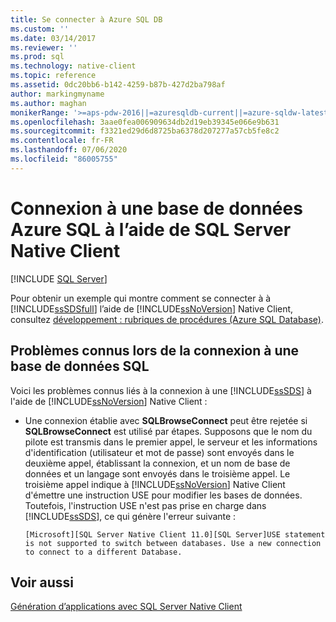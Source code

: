 ```yaml
---
title: Se connecter à Azure SQL DB
ms.custom: ''
ms.date: 03/14/2017
ms.reviewer: ''
ms.prod: sql
ms.technology: native-client
ms.topic: reference
ms.assetid: 0dc20bb6-b142-4259-b87b-427d2ba798af
author: markingmyname
ms.author: maghan
monikerRange: '>=aps-pdw-2016||=azuresqldb-current||=azure-sqldw-latest||>=sql-server-2016||=sqlallproducts-allversions||>=sql-server-linux-2017||=azuresqldb-mi-current'
ms.openlocfilehash: 3aae0fea006909634db2d19eb39345e066e9b631
ms.sourcegitcommit: f3321ed29d6d8725ba6378d207277a57cb5fe8c2
ms.contentlocale: fr-FR
ms.lasthandoff: 07/06/2020
ms.locfileid: "86005755"
---
```

# <a name="connecting-to-an-azure-sql-database-using-sql-server-native-client"></a>Connexion à une base de données Azure SQL à l’aide de SQL Server Native Client
[!INCLUDE [SQL Server](../../../includes/applies-to-version/sql-asdb-asdbmi-asa-pdw.md)]

  Pour obtenir un exemple qui montre comment se connecter à à [!INCLUDE[ssSDSfull](../../../includes/sssdsfull-md.md)] l’aide de [!INCLUDE[ssNoVersion](../../../includes/ssnoversion-md.md)] Native Client, consultez [développement : rubriques de procédures (Azure SQL Database)](https://msdn.microsoft.com/library/ee621787.aspx).  
  
## <a name="known-issues-when-connecting-to-a-sql-database"></a>Problèmes connus lors de la connexion à une base de données SQL  
 Voici les problèmes connus liés à la connexion à une [!INCLUDE[ssSDS](../../../includes/sssds-md.md)] à l'aide de [!INCLUDE[ssNoVersion](../../../includes/ssnoversion-md.md)] Native Client :  
  
-   Une connexion établie avec **SQLBrowseConnect** peut être rejetée si **SQLBrowseConnect** est utilisé par étapes.  Supposons que le nom du pilote est transmis dans le premier appel, le serveur et les informations d'identification (utilisateur et mot de passe) sont envoyés dans le deuxième appel, établissant la connexion, et un nom de base de données et un langage sont envoyés dans le troisième appel.  Le troisième appel indique à [!INCLUDE[ssNoVersion](../../../includes/ssnoversion-md.md)] Native Client d'émettre une instruction USE pour modifier les bases de données. Toutefois, l'instruction USE n'est pas prise en charge dans [!INCLUDE[ssSDS](../../../includes/sssds-md.md)], ce qui génère l'erreur suivante :  
  
    ```  
    [Microsoft][SQL Server Native Client 11.0][SQL Server]USE statement is not supported to switch between databases. Use a new connection to connect to a different Database.  
    ```  
  
## <a name="see-also"></a>Voir aussi  
 [Génération d’applications avec SQL Server Native Client](../../../relational-databases/native-client/applications/building-applications-with-sql-server-native-client.md)  
  
  
